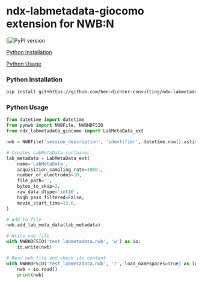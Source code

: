# ndx-labmetadata-giocomo extension for NWB:N

[![PyPI version]()

[Python Installation](#python-installation)

[Python Usage](#python-usage)

### Python Installation
```bash
pip install git+https://github.com/ben-dichter-consulting/ndx-labmetadata-giocomo.git
```

### Python Usage

```python
from datetime import datetime
from pynwb import NWBFile, NWBHDF5IO
from ndx_labmetadata_giocomo import LabMetaData_ext

nwb = NWBFile('session_description', 'identifier', datetime.now().astimezone())

# Creates LabMetaData container
lab_metadata = LabMetaData_ext(
    name='LabMetaData',
    acquisition_sampling_rate=1000.,
    number_of_electrodes=10,
    file_path='',
    bytes_to_skip=2,
    raw_data_dtype='int16',
    high_pass_filtered=False,
    movie_start_time=13.6,
)

# Add to file
nwb.add_lab_meta_data(lab_metadata)

# Write nwb file
with NWBHDF5IO('test_labmetadata.nwb', 'w') as io:
    io.write(nwb)

# Read nwb file and check its content
with NWBHDF5IO('test_labmetadata.nwb', 'r', load_namespaces=True) as io:
    nwb = io.read()
    print(nwb)
```
